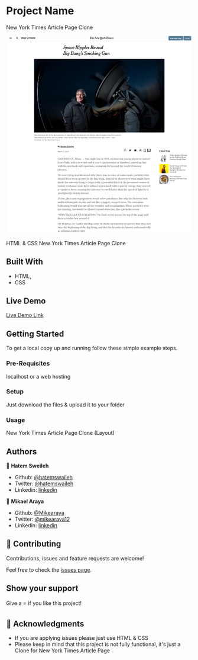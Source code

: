 # Project Name

New York Times Article Page Clone

![screenshot](./screenshot.png)

HTML & CSS New York Times Article Page Clone

## Built With

- HTML,
- CSS

## Live Demo

[Live Demo Link](https://rawcdn.githack.com/hatemswaileh/NYTClone-Mikael-Hatem/425b4d9e890f128f351806f752c6b34cbae57bbe/index.html)


## Getting Started

To get a local copy up and running follow these simple example steps.

### Pre-Requisites
localhost or a web hosting

### Setup
Just download the files & upload it to your folder

### Usage
New York Times Article Page Clone (Layout)


## Authors

👤 **Hatem Sweileh**

- Github: [@hatemswaileh](https://github.com/hatemswaileh/)
- Twitter: [@hatemswaileh](https://twitter.com/hatemswaileh)
- Linkedin: [linkedin](https://www.linkedin.com/in/HatemSwaileh)

👤 **Mikael Araya**

- Github: [@Mikearaya](https://github.com/Mikearaya)
- Twitter: [@mikearaya12](https://twitter.com/mikearaya12)
- Linkedin: [linkedin](https://linkedin.com/in/mikael-araya)

## 🤝 Contributing

Contributions, issues and feature requests are welcome!

Feel free to check the [issues page](issues/).

## Show your support

Give a ⭐️ if you like this project!

## 📝 Acknowledgments

- If you are applying issues please just use HTML & CSS
- Please keep in mind that this project is not fully functional, it's just a Clone for New York Times Article Page
